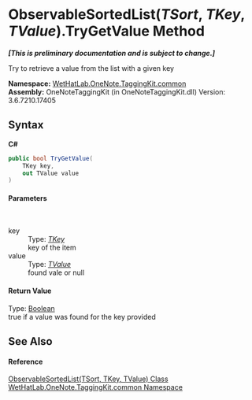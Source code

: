 # ObservableSortedList(*TSort*, *TKey*, *TValue*).TryGetValue Method 
 _**\[This is preliminary documentation and is subject to change.\]**_

Try to retrieve a value from the list with a given key

**Namespace:**&nbsp;<a href="bcdbab9c-63d1-48a4-6937-af53fb8d9a55.md">WetHatLab.OneNote.TaggingKit.common</a><br />**Assembly:**&nbsp;OneNoteTaggingKit (in OneNoteTaggingKit.dll) Version: 3.6.7210.17405

## Syntax

**C#**<br />
``` C#
public bool TryGetValue(
	TKey key,
	out TValue value
)
```


#### Parameters
&nbsp;<dl><dt>key</dt><dd>Type: <a href="89870249-f56d-ac32-0b8d-d26e5712ecac.md">*TKey*</a><br />key of the item</dd><dt>value</dt><dd>Type: <a href="89870249-f56d-ac32-0b8d-d26e5712ecac.md">*TValue*</a><br />found vale or null</dd></dl>

#### Return Value
Type: <a href="http://msdn2.microsoft.com/en-us/library/a28wyd50" target="_blank">Boolean</a><br />true if a value was found for the key provided

## See Also


#### Reference
<a href="89870249-f56d-ac32-0b8d-d26e5712ecac.md">ObservableSortedList(TSort, TKey, TValue) Class</a><br /><a href="bcdbab9c-63d1-48a4-6937-af53fb8d9a55.md">WetHatLab.OneNote.TaggingKit.common Namespace</a><br />
